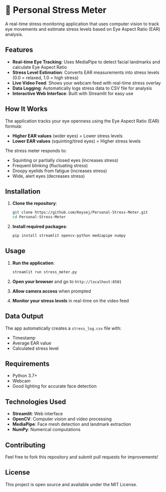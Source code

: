 # 🧠 Personal Stress Meter

A real-time stress monitoring application that uses computer vision to track eye movements and estimate stress levels based on Eye Aspect Ratio (EAR) analysis.

## Features

- **Real-time Eye Tracking**: Uses MediaPipe to detect facial landmarks and calculate Eye Aspect Ratio
- **Stress Level Estimation**: Converts EAR measurements into stress levels (0.0 = relaxed, 1.0 = high stress)
- **Live Video Feed**: Shows your webcam feed with real-time stress overlay
- **Data Logging**: Automatically logs stress data to CSV file for analysis
- **Interactive Web Interface**: Built with Streamlit for easy use

## How It Works

The application tracks your eye openness using the Eye Aspect Ratio (EAR) formula:
- **Higher EAR values** (wider eyes) = Lower stress levels
- **Lower EAR values** (squinting/tired eyes) = Higher stress levels

The stress meter responds to:
- Squinting or partially closed eyes (increases stress)
- Frequent blinking (fluctuating stress)
- Droopy eyelids from fatigue (increases stress)
- Wide, alert eyes (decreases stress)

## Installation

1. **Clone the repository**:
   ```bash
   git clone https://github.com/Keysej/Personal-Stress-Meter.git
   cd Personal-Stress-Meter
   ```

2. **Install required packages**:
   ```bash
   pip install streamlit opencv-python mediapipe numpy
   ```

## Usage

1. **Run the application**:
   ```bash
   streamlit run stress_meter.py
   ```

2. **Open your browser** and go to `http://localhost:8501`

3. **Allow camera access** when prompted

4. **Monitor your stress levels** in real-time on the video feed

## Data Output

The app automatically creates a `stress_log.csv` file with:
- Timestamp
- Average EAR value
- Calculated stress level

## Requirements

- Python 3.7+
- Webcam
- Good lighting for accurate face detection

## Technologies Used

- **Streamlit**: Web interface
- **OpenCV**: Computer vision and video processing
- **MediaPipe**: Face mesh detection and landmark extraction
- **NumPy**: Numerical computations

## Contributing

Feel free to fork this repository and submit pull requests for improvements!

## License

This project is open source and available under the MIT License. 